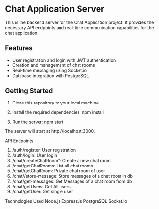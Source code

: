 # Chat Application Server

This is the backend server for the Chat Application project. It provides the necessary API endpoints and real-time communication capabilities for the chat application.

## Features

- User registration and login with JWT authentication
- Creation and management of chat rooms
- Real-time messaging using Socket.io
- Database integration with PostgreSQL

## Getting Started

1. Clone this repository to your local machine.

2. Install the required dependencies:
   npm install
3. Run the server:
   npm start
   
The server will start at http://localhost:3000.

API Endpoints
1. /auth/register: User registration
2. /auth/login: User login
3. /chat/createChatRoom": Create a new chat room
4. /chat/getChatRooms: List all chat rooms
5. /chat/getChatRoom: Private chat room of user
6. /chat//store-message: Store messages of a chat room in db
7. /chat/get-messages: Get Messages of a chat room from db
8. /chat/getUsers: Get All users
9. /chat/getUser: Get single user

Technologies Used
Node.js
Express.js
PostgreSQL
Socket.io

